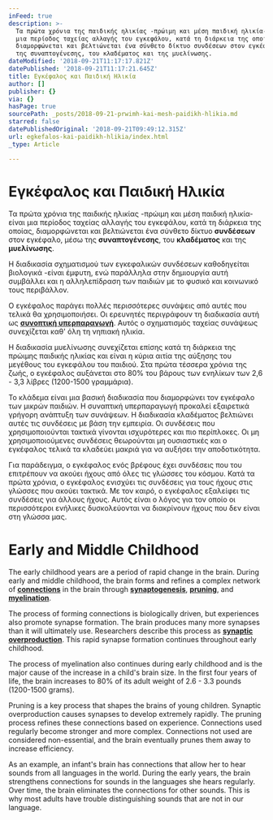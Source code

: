 ```yaml
---
inFeed: true
description: >-
  Τα πρώτα χρόνια της παιδικής ηλικίας -πρώιμη και μέση παιδική ηλικία- είναι
  μια περίοδος ταχείας αλλαγής του εγκεφάλου, κατά τη διάρκεια της οποίας,
  διαμορφώνεται και βελτιώνεται ένα σύνθετο δίκτυο συνδέσεων στον εγκέφαλο, μέσω
  της συναπτογένεσης, του κλαδέματος και της μυελίνωσης.
dateModified: '2018-09-21T11:17:17.821Z'
datePublished: '2018-09-21T11:17:21.645Z'
title: Εγκέφαλος και Παιδική Ηλικία
author: []
publisher: {}
via: {}
hasPage: true
sourcePath: _posts/2018-09-21-prwimh-kai-mesh-paidikh-hlikia.md
starred: false
datePublishedOriginal: '2018-09-21T09:49:12.315Z'
url: egkefalos-kai-paidikh-hlikia/index.html
_type: Article

---
```

# Εγκέφαλος και Παιδική Ηλικία

Τα πρώτα χρόνια της παιδικής ηλικίας -πρώιμη και μέση παιδική ηλικία- είναι μια περίοδος ταχείας αλλαγής του εγκεφάλου, κατά τη διάρκεια της οποίας, διαμορφώνεται και βελτιώνεται ένα σύνθετο δίκτυο **συνδέσεων** στον εγκέφαλο, μέσω της **συναπτογένεσης**, του **κλαδέματος** και της **μυελίνωσης**.

Η διαδικασία σχηματισμού των εγκεφαλικών συνδέσεων καθοδηγείται βιολογικά -είναι έμφυτη, ενώ παράλληλα στην δημιουργία αυτή συμβάλλει και η αλληλεπίδραση των παιδιών με το φυσικό και κοινωνικό τους περιβάλλον. 

Ο εγκέφαλος παράγει πολλές περισσότερες συνάψεις από αυτές που τελικά θα χρησιμοποιήσει. Οι ερευνητές περιγράφουν τη διαδικασία αυτή ως **[συνοπτική υπερπαραγωγή][0]**. Αυτός ο σχηματισμός ταχείας συνάψεως συνεχίζεται καθ' όλη τη νηπιακή ηλικία.

Η διαδικασία μυελίνωσης συνεχίζεται επίσης κατά τη διάρκεια της πρώιμης παιδικής ηλικίας και είναι η κύρια αιτία της αύξησης του μεγέθους του εγκεφάλου του παιδιού. Στα πρώτα τέσσερα χρόνια της ζωής, ο εγκέφαλος αυξάνεται στο 80% του βάρους των ενηλίκων των 2,6 - 3,3 λίβρες (1200-1500 γραμμάρια).

Το κλάδεμα είναι μια βασική διαδικασία που διαμορφώνει τον εγκέφαλο των μικρών παιδιών. Η συναπτική υπερπαραγωγή προκαλεί εξαιρετικά γρήγορη ανάπτυξη των συνάψεων. Η διαδικασία κλαδέματος βελτιώνει αυτές τις συνδέσεις με βάση την εμπειρία. Οι συνδέσεις που χρησιμοποιούνται τακτικά γίνονται ισχυρότερες και πιο περίπλοκες. Οι μη χρησιμοποιούμενες συνδέσεις θεωρούνται μη ουσιαστικές και ο εγκέφαλος τελικά τα κλαδεύει μακριά για να αυξήσει την αποδοτικότητα.

Για παράδειγμα, ο εγκέφαλος ενός βρέφους έχει συνδέσεις που του επιτρέπουν να ακούει ήχους από όλες τις γλώσσες του κόσμου. Κατά τα πρώτα χρόνια, ο εγκέφαλος ενισχύει τις συνδέσεις για τους ήχους στις γλώσσες που ακούει τακτικά. Με τον καιρό, ο εγκέφαλος εξαλείφει τις συνδέσεις για άλλους ήχους. Αυτός είναι ο λόγος για τον οποίο οι περισσότεροι ενήλικες δυσκολεύονται να διακρίνουν ήχους που δεν είναι στη γλώσσα μας.

# Early and Middle Childhood

The early childhood years are a period of rapid change in the brain. During early and middle childhood, the brain forms and refines a complex network of **[connections][1]** in the brain through **[synaptogenesis][2]**, **[pruning][3]**, and **[myelination][4]**.

The process of forming connections is biologically driven, but experiences also promote synapse formation. The brain produces many more synapses than it will ultimately use. Researchers describe this process as **[synaptic overproduction][0]**. This rapid synapse formation continues throughout early childhood.

The process of myelination also continues during early childhood and is the major cause of the increase in a child's brain size. In the first four years of life, the brain increases to 80% of its adult weight of 2.6 - 3.3 pounds (1200-1500 grams).

Pruning is a key process that shapes the brains of young children. Synaptic overproduction causes synapses to develop extremely rapidly. The pruning process refines these connections based on experience. Connections used regularly become stronger and more complex. Connections not used are considered non-essential, and the brain eventually prunes them away to increase efficiency.

As an example, an infant's brain has connections that allow her to hear sounds from all languages in the world. During the early years, the brain strengthens connections for sounds in the languages she hears regularly. Over time, the brain eliminates the connections for other sounds. This is why most adults have trouble distinguishing sounds that are not in our language.

[0]: http://bbbgeorgia.org/glossary.php#synapticOverproduction
[1]: http://bbbgeorgia.org/glossary.php#connection
[2]: http://bbbgeorgia.org/glossary.php#synaptogenesis
[3]: http://bbbgeorgia.org/glossary.php#pruning
[4]: http://bbbgeorgia.org/glossary.php#myelination